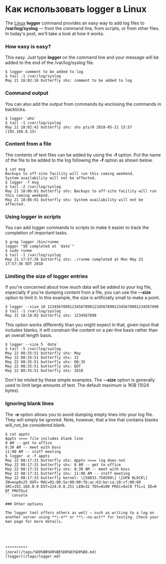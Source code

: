 # Как использовать logger в Linux

The [Linux](https://www.networkworld.com/article/3215226/linux/what-is-linux-uses-featres-products-operating-systems.html) **logger** command provides an easy way to add log files to **/var/log/syslog** — from the command line, from scripts, or from other files. In today's post, we'll take a look at how it works.

### How easy is easy?

This easy. Just type **logger <message>** on the command line and your message will be added to the end of the /var/log/syslog file.

	$ logger comment to be added to log
	$ tail -1 /var/log/syslog
	May 21 18:02:16 butterfly shs: comment to be added to log

### Command output

You can also add the output from commands by enclosing the commands in backticks.

	$ logger `who`
	$ tail -1 /var/log/syslog
	May 21 18:02:43 butterfly shs: shs pts/0 2018-05-21 15:57 (192.168.0.15)

### Content from a file

The contents of text files can be added by using the **\-f** option. Put the name of the file to be added to the log following the **\-f** option as shown below.

	$ cat msg
	Backups to off-site facility will run this coming weekend.
	System availability will not be affected.
	$ logger -f msg
	$ tail -2 /var/log/syslog
	May 21 18:06:01 butterfly shs: Backups to off-site facility will run this coming weekend.
	May 21 18:06:01 butterfly shs: System availability will not be affected.

### Using logger in scripts

You can add logger commands to scripts to make it easier to track the completion of important tasks.

	$ grep logger /bin/runme
	logger "$0 completed at `date`"
	$ sudo runme
	$ tail -1 /var/log/syslog
	May 21 17:57:36 butterfly shs: ./runme completed at Mon May 21 17:57:36 EDT 2018

### Limiting the size of logger entries

If you're concerned about how much data will be added to your log file, especially if you're dumping content from a file, you can use the **\--size** option to limit it. In this example, the size is artificially small to make a point.

	$ logger --size 10 12345678901234567890123456789012345678901234567890
	$ tail -1 /var/log/syslog
	May 21 18:18:02 butterfly shs: 1234567890

This option works differently than you might expect in that, given input that includes blanks, it will constrain the content on a per-line basis rather than an overall length basis.

	$ logger --size 5 `date`
	$ tail -5 /var/log/syslog
	May 22 08:35:51 butterfly shs: May
	May 22 08:35:51 butterfly shs: 22
	May 22 08:35:51 butterfly shs: 08:35
	May 22 08:35:51 butterfly shs: EDT
	May 22 08:35:51 butterfly shs: 2018

Don't be misled by these simple examples. The **\--size** option is generally used to limit large amounts of text. The default maximum is 1KiB (1024 bytes).

### Ignoring blank lines

The **\-e** option allows you to avoid dumping empty lines into your log file. They will simply be ignored. Note, however, that a line that contains blanks will_not_be considered blank.

```console
$ cat appts
Appts <=== file includes blank line
8 AM -- get to office
8:30 AM -- meet with boss
11:00 AM -- staff meeting
$ logger -e -f appts
May 22 08:17:31 butterfly shs: Appts <=== log does not
May 22 08:17:31 butterfly shs: 8 AM -- get to office
May 22 08:17:31 butterfly shs: 8:30 AM -- meet with boss
May 22 08:17:31 butterfly shs: 11:00 AM -- staff meeting
May 22 08:17:33 butterfly kernel: \[58833.758599\] \[UFW BLOCK\] IN=enp0s25 OUT= MAC=01:00:5e:00:00:fb:ac:63:be:ca:10:cf:08:00 SRC=192.168.0.9 DST=224.0.0.251 LEN=32 TOS=0x00 PREC=0xC0 TTL=1 ID=0 DF PROTO=2
```console
	
### Other options

The logger tool offers others as well — such as writing to a log on another server using **\-n** or **\--no-act** for testing. Check your man page for more details.





**********
[логи](/tags/%D0%BB%D0%BE%D0%B3%D0%B8.md)
[logger](/tags/logger.md)
